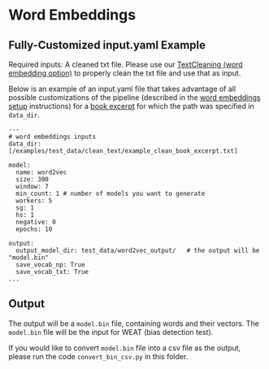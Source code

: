 
# Word Embeddings

## Fully-Customized input.yaml Example

Required inputs: A cleaned txt file. Please use our [TextCleaning (word embedding option)](https://github.com/miielab/miienlp/blob/main/examples/text_cleaning.md) to properly clean the txt file and use that as input. 


Below is an example of an input.yaml file that takes advantage of all possible customizations of the pipeline (described in the [word embeddings setup](https://github.com/miielab/miienlp/blob/main/documentation/user_documentation/wordEmbeddings.md) instructions) for a [book excerpt](https://github.com/miielab/miienlp/blob/6392fe1d3c8153f8fa9dc7632a6b613a03a32007/examples/test_data/clean_text/example_clean_book_excerpt.txt) for which the path was specified in `data_dir`.

```
---
# word embeddings inputs
data_dir: [/examples/test_data/clean_text/example_clean_book_excerpt.txt]

model:
  name: word2vec
  size: 300
  window: 7
  min_count: 1 # number of models you want to generate 
  workers: 5
  sg: 1
  hs: 1
  negative: 0
  epochs: 10

output:
  output_model_dir: test_data/word2vec_output/   # the output will be "model.bin"
  save_vocab_np: True
  save_vocab_txt: True
...
``` 

## Output 
The output will be a ```model.bin``` file, containing words and their vectors. The ```model.bin``` file will be the input for WEAT (bias detection test). 

If you would like to convert ```model.bin``` file into a csv file as the output, please run the code ```convert_bin_csv.py``` in this folder. 
